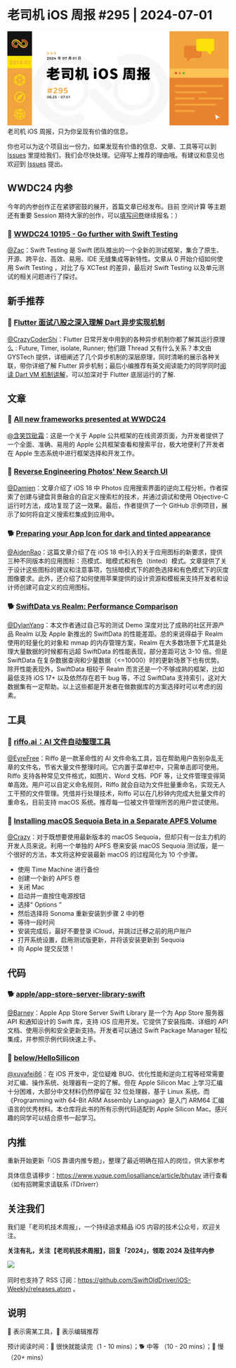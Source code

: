 # 老司机 iOS 周报 #295 | 2024-07-01

![ios-weekly](https://github.com/SwiftOldDriver/iOS-Weekly/blob/master/assets/weekly-header/295.jpg?raw=true)
老司机 iOS 周报，只为你呈现有价值的信息。

你也可以为这个项目出一份力，如果发现有价值的信息、文章、工具等可以到 [Issues](https://github.com/SwiftOldDriver/iOS-Weekly/issues) 里提给我们，我们会尽快处理。记得写上推荐的理由哦。有建议和意见也欢迎到 [Issues](https://github.com/SwiftOldDriver/iOS-Weekly/issues) 提出。

## WWDC24 内参

今年的内参创作正在紧锣密鼓的展开，首篇文章已经发布。目前 空间计算 等主题还有重要 Session 期待大家的创作，可以[填写问卷](https://docs.qq.com/form/page/DZWZPZk1seFJWWURG)继续报名：）

### 🌟 [WWDC24 10195 - Go further with Swift Testing](https://xiaozhuanlan.com/topic/5946873021)

[@Zac](https://github.com/jihongboo)：Swift Testing 是 Swift 团队推出的一个全新的测试框架，集合了原生、开源、跨平台、高效、易用、IDE 无缝集成等新特性。文章从 0 开始介绍如何使用 Swift Testing ，对比了与 XCTest 的差异，最后对 Swift Testing 以及单元测试的相关问题进行了探讨。

## 新手推荐

### 🐢 [Flutter 面试八股之深入理解 Dart 异步实现机制](https://mp.weixin.qq.com/s/OTYt2efBQOYuc5ko_PU1iw)

[@CrazyCoderShi](https://github.com/CrazyCoderShi)：Flutter 日常开发中用到的各种异步机制你都了解其运行原理么 : Future, Timer, isolate, Runner; 他们跟 Thread 又有什么关系？本文由 GYSTech 提供，详细阐述了几个异步机制的深层原理，同时清晰的展示各种关联，带你详细了解 Flutter 异步机制；最后小编推荐有英文阅读能力的同学同时[阅读 Dart VM 机制讲解](https://mrale.ph/dartvm/)，可以加深对于 Flutter 底层运行的了解.

## 文章

### 🐎 [All new frameworks presented at WWDC24](https://marcoeidinger.github.io/appleframeworks/)

[@含笑饮砒霜](https://weibo.com/chinafishnews/)：这是一个关于 Apple 公共框架的在线资源页面，为开发者提供了一个全面、准确、易用的 Apple 公共框架查看和搜索平台，极大地便利了开发者在 Apple 生态系统中进行框架选择和开发工作。


### 🐎 [Reverse Engineering Photos' New Search UI](https://sebvidal.com/blog/reverse-engineering-photos-search-ui/)

[@Damien](https://github.com/ZengyiMa/)：文章介绍了 iOS 18 中 Photos 应用搜索界面的逆向工程分析。作者探索了创建与键盘背景融合的自定义搜索栏的技术，并通过调试和使用 Objective-C 运行时方法，成功复现了这一效果。最后，作者提供了一个 GitHub 示例项目，展示了如何将自定义搜索栏集成到应用中。

### 🐕 [Preparing your App Icon for dark and tinted appearance](https://www.createwithswift.com/preparing-your-app-icon-for-dark-and-tinted-appearance/)

[@AidenRao](https://weibo.com/AidenRao)：这篇文章介绍了在 iOS 18 中引入的关于应用图标的新要求，提供三种不同版本的应用图标：亮模式、暗模式和有色（tinted）模式。文章提供了关于设计这些图标的建议和注意事项，包括暗模式下的颜色选择和有色模式下的灰度图像要求。此外，还介绍了如何使用苹果提供的设计资源和模板来支持开发者和设计师创建可自定义的应用图标。

### 🐕 [SwiftData vs Realm: Performance Comparison](https://www.emergetools.com/blog/posts/swiftdata-vs-realm-performance-comparison/)

[@DylanYang](https://github.com/Dylan19Yang)：本文作者通过自己写的测试 Demo 深度对比了成熟的社区开源产品 Realm 以及 Apple 新推出的 SwiftData 的性能差距。总的来说得益于 Realm 使用的轻量化的对象和 mmap 的内存管理方案，Realm 在大多数场景下尤其是处理大量数据的时候都有远超 SwiftData 的性能表现，部分差距可达 3-10 倍。但是 SwiftData 在复杂数据查询和少量数据（<=10000）时的更新场景下也有优势。除开性能表现外，SwiftData 相较于 Realm 而言还是一个不够成熟的框架，比如最低支持 iOS 17+ 以及依然存在若干 bug 等，不过 SwiftData 支持索引，这对大数据集有一定帮助。以上这些都是开发者在做数据库的方案选择时可以考虑的因素。

## 工具

### 🐎 [riffo.ai：AI 文件自动整理工具](https://riffo.ai)

[@EyreFree](https://github.com/EyreFree)：Riffo 是一款革命性的 AI 文件命名工具，旨在帮助用户告别杂乱无章的文件名，节省大量文件整理时间。它内置于菜单栏中，只需单击即可使用。Riffo 支持各种常见文件格式，如图片、Word 文档、PDF 等，让文件管理变得简单高效。用户可以自定义命名规则，Riffo 就会自动为文件批量重命名，实现无人工干预的文件管理。凭借并行处理技术，Riffo 可以在几秒钟内完成大批量文件的重命名，目前支持 macOS 系统。推荐每一位被文件管理所苦的用户尝试使用。

### 🐎 [Installing macOS Sequoia Beta in a Separate APFS Volume](https://adrian.schoenig.me/blog/2024/06/13/installing-macos-sequoia-in-a-separate-volume/)

[@Crazy](https://github.com/jiyan135960)：对于既想要使用最新版本的 macOS Sequoia，但却只有一台主力机的开发人员来说。利用一个单独的 APFS 卷来安装 macOS Sequoia 测试版，是一个很好的方法，本文将这种安装最新 macOS 的过程简化为 10 个步骤。

- 使用 Time Machine 进行备份
- 创建一个新的 APFS 卷
- 关闭 Mac
- 启动并一直按住电源按钮
- 选择“ Options ”
- 然后选择将 Sonoma 重新安装到步骤 2 中的卷
- 等待一段时间
- 安装完成后，最好不要登录 iCloud，并跳过迁移之前的用户账户
- 打开系统设置，启用测试版更新，并将该安装更新到 Sequoia
- 向 Apple 提交反馈！


## 代码

### 🐕 [apple/app-store-server-library-swift](https://github.com/apple/app-store-server-library-swift)

[@Barney](https://github.com/BarneyZhaoooo)：Apple App Store Server Swift Library 是一个为 App Store 服务器 API 和通知设计的 Swift 库，支持 iOS 应用开发。它提供了安装指南、详细的 API 文档、使用示例和安全更新支持。开发者可以通过 Swift Package Manager 轻松集成，并参照示例代码快速上手。


### 🐢 [below/HelloSilicon](https://github.com/below/HelloSilicon)

[@xuyafei86](https://github.com/xiaofei86)：在 iOS 开发中，定位疑难 BUG、优化性能和逆向工程等经常需要对汇编、操作系统、处理器有一定的了解。但在 Apple Silicon Mac 上学习汇编十分困难，大部分中文材料仍然停留在 32 位处理器，基于 Linux 系统。而《Programming with 64-Bit ARM Assembly Language》是入门 ARM64 汇编语言的优秀材料。本仓库将此书的所有示例代码适配到 Apple Silicon Mac。感兴趣的同学可以结合原书一起学习。

## 内推

重新开始更新「iOS 靠谱内推专题」，整理了最近明确在招人的岗位，供大家参考

具体信息请移步：https://www.yuque.com/iosalliance/article/bhutav 进行查看（如有招聘需求请联系 iTDriverr）

## 关注我们

我们是「老司机技术周报」，一个持续追求精品 iOS 内容的技术公众号，欢迎关注。

**关注有礼，关注【老司机技术周报】，回复「2024」，领取 2024 及往年内参**

![](https://github.com/SwiftOldDriver/iOS-Weekly/blob/master/assets/qrcode_for_wechat.jpg?raw=true)

同时也支持了 RSS 订阅：https://github.com/SwiftOldDriver/iOS-Weekly/releases.atom 。

## 说明

🚧 表示需某工具，🌟 表示编辑推荐

预计阅读时间：🐎 很快就能读完（1 - 10 mins）；🐕 中等 （10 - 20 mins）；🐢 慢（20+ mins）
